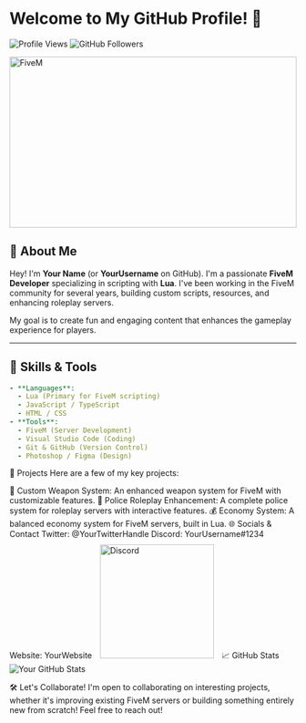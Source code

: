 # Welcome to My GitHub Profile! 👋

![Profile Views](https://komarev.com/ghpvc/?username=YourUsername&style=flat-square) ![GitHub Followers](https://img.shields.io/github/followers/YourUsername?style=flat-square)

<img src="https://c.tenor.com/U1IV1KH7TnUAAAAC/grand-theft-auto-v-five.gif" alt="FiveM" style="width:100%; height:300px; object-fit:cover;" />

## 🚗 About Me

Hey! I'm **Your Name** (or **YourUsername** on GitHub). I'm a passionate **FiveM Developer** specializing in scripting with **Lua**. I've been working in the FiveM community for several years, building custom scripts, resources, and enhancing roleplay servers. 

My goal is to create fun and engaging content that enhances the gameplay experience for players.

---

## 🔧 Skills & Tools

```yaml
- **Languages**: 
  - Lua (Primary for FiveM scripting)
  - JavaScript / TypeScript
  - HTML / CSS
- **Tools**:
  - FiveM (Server Development)
  - Visual Studio Code (Coding)
  - Git & GitHub (Version Control)
  - Photoshop / Figma (Design)
```
📂 Projects
Here are a few of my key projects:

🔫 Custom Weapon System: An enhanced weapon system for FiveM with customizable features.
🚓 Police Roleplay Enhancement: A complete police system for roleplay servers with interactive features.
💰 Economy System: A balanced economy system for FiveM servers, built in Lua.
🌐 Socials & Contact
Twitter: @YourTwitterHandle
Discord: YourUsername#1234
Website: YourWebsite
<img src="https://cdn.discordapp.com/attachments/739931131898880060/840927912115904522/discord.gif" alt="Discord" style="width:200px; margin: 10px;" />
📈 GitHub Stats
![Your GitHub Stats](https://github-readme-stats.vercel.app/api?username=bajafivem&show_icons=true&theme=radical)

🛠️ Let's Collaborate!
I'm open to collaborating on interesting projects, whether it's improving existing FiveM servers or building something entirely new from scratch! Feel free to reach out!
